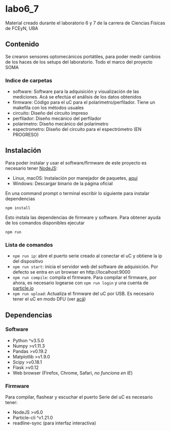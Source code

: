 # labo6_7
Material creado durante el laboratorio 6 y 7 de la carrera de Ciencias Físicas de FCEyN, UBA

## Contenido
Se crearon sensores optomecánicos portátiles, para poder medir cambios de los haces de los setups del laboratorio. Todo el marco del proyecto SOMA

### Indice de carpetas
- software: Software para la adquisición y visualización de las mediciones. Acá se efectúa el análisis de los datos obtenidos
- firmware: Código para el uC para el polarimetro/perfilador. Tiene un makefila con los métodos usuales
- circuito: Diseño del circuito impreso
- perfilador: Diseño mecánico del perfilador
- polarimetro: Diseño mecánico del polarimetro
- espectrometro: Diseño del circuito para el espectrómetro (EN PROGRESO)

## Instalación

Para poder instalar y usar el software/firmware de este proyecto es necesario tener [NodeJS](https://nodejs.org/es/):

- Linux, macOS: Instalación por manejador de paquetes, [aquí](https://nodejs.org/es/download/package-manager/)
- Windows: Descargar binario de la página oficial

En una command prompt o terminal escribir lo siguiente para instalar dependencias

```npm install```

Esto instala las dependencias de firmware y software. Para obtener ayuda de los comandos disponibles ejecutar

```npm run```

### Lista de comandos
- `npm run ip`: abre el puerto serie creado al conectar el uC y obtiene la ip del dispositivo
- `npm run start`: inicia el servidor web del software de adquisición. Por defecto se entra en un browser en http://localhost:9000
- `npm run compile`: compila el firmware. Para compilar el firmware, por ahora, es necesario logearse con `npm run login` y una cuenta de [particle.io](http://build.particle.io)
- `npm run upload`: Actualiza el firmware del uC por USB. Es necesario tener el uC en modo DFU (ver [acá](https://docs.particle.io/guide/getting-started/modes/photon/#dfu-mode-device-firmware-upgrade-))

## Dependencias

### Software
- Python ^v3.5.0
- Numpy >v1.11.3
- Pandas >v0.19.2
- Matplotlib >v1.9.0
- Scipy >v0.18.1
- Flask >v0.12
- Web browser (Firefox, Chrome, Safari, _no funciona en IE_)

### Firmware
Para compilar, flashear y escuchar el puerto Serie del uC es necesario tener:
- NodeJS >v6.0
- Particle-cli ^v1.21.0
- readline-sync (para interfaz interactiva)
